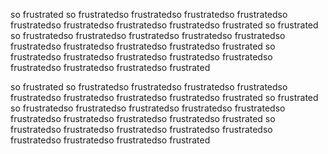 so frustrated
so frustratedso frustratedso frustratedso frustratedso frustratedso frustratedso frustratedso frustratedso frustrated
so frustrated
so frustratedso frustratedso frustratedso frustratedso frustratedso frustratedso frustratedso frustratedso frustratedso frustrated
so frustratedso frustratedso frustratedso frustratedso frustratedso frustratedso frustratedso frustratedso frustrated

so frustrated
so frustratedso frustratedso frustratedso frustratedso frustratedso frustratedso frustratedso frustratedso frustrated
so frustrated
so frustratedso frustratedso frustratedso frustratedso frustratedso frustratedso frustratedso frustratedso frustratedso frustrated
so frustratedso frustratedso frustratedso frustratedso frustratedso frustratedso frustratedso frustratedso frustrated
